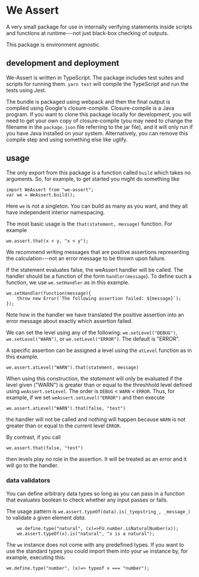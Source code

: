 # We Assert

A very small package for use in internally verifying statements inside scripts and functions at runtime---not just black-box checking of outputs.

This package is environment agnostic.

## development and deployment

We-Assert is written in TypeScript.  The package includes test suites and scripts for running them.  `yarn test` will compile the TypeScript and run the tests using Jest.

The bundle is packaged using webpack and then the final output is compiled using Google's closure-compile.  Closure-compile is a Java program.  If you want to clone this package locally for development, you will need to get your own copy of closure-compile (you may need to change the filename in the ``package.json`` file referring to the jar file), and it will only run if you have Java installed on your system.  Alternatively, you can remove this compile step and using something else like uglify.

## usage

The only export from this package is a function called `build` which takes no arguments.  So, for example, to get started you might do something like

```
import WeAssert from "we-assert";
var we = WeAssert.build();
```
Here ``we`` is not a singleton.  You can build as many as you want, and they all have independent interior namespacing.

The most basic usage is the `that(statement, message)` function.  For example
```
we.assert.that(x < y, "x < y");
```
We recommend writing messages that are positive assertions representing the calculation---not an error message to be thrown upon failure.

If the statement evaluates false, the weAssert handler will be called.  The handler should be a function of the form `handler(message`).  To define such a function, we use `we.setHandler` as in this example.
```
we.setHandler(function(message){
    throw new Error(`The following assertion failed: ${message}`);
});
```
Note how in the handler we have translated the positive assertion into an error message about exactly which assertion failed.

We can set the level using any of the following:
`we.setLevel("DEBUG")`, `we.setLevel("WARN")`, or  `we.setLevel("ERROR")`.  The default is "ERROR".  

A specific assertion can be assigned a level using the `atLevel` function as in this example.
```
we.assert.atLevel("WARN").that(statement, message)
```
When using this construction, the *statement* will only be evaluated if the level given ("WARN") is greater than or equal to the threshhold level defined using `weAssert.setLevel`.  The order is `DEBUG` < `WARN` < `ERROR`.  Thus, for example, if we set `weAssert.setLevel("ERROR")` and then execute
```
we.assert.atLevel("WARN").that(false, "test")
```
the handler will not be called and nothing will happen because `WARN` is not greater than or equal to the current level `ERROR`.

By contrast, if you call
```
we.assert.that(false, "test")
```
then levels play no role in the assertion.  It will be treated as an error and it will go to the handler.

### data validators

You can define arbitrary data types so long as you can pass in a function that evaluates boolean to check whether any input passes or fails.

The usage pattern is ``we.assert.typeOf(data).is(_tyepstring_, _message_)`` to validate a given element _data_.

```
    we.define.type("natural", (x)=>FU.number.isNaturalNumber(x));
    we.assert.typeOf(x).is("natural", "x is a natural");
```
The ```we``` instance does not come with any predefined types.  If you want to use the standard types you could import them into your ``we`` instance by, for example, executing this:

```we.define.type("number", (x)=> typeof x === "number");```
